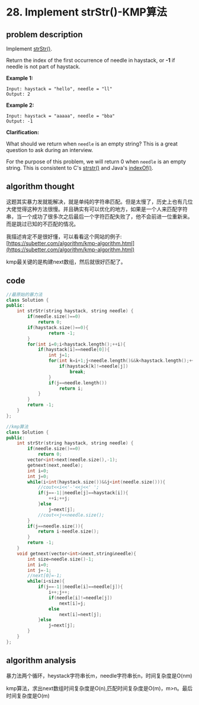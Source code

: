 # 28. Implement strStr\(\)-KMP算法

## problem description

Implement [strStr\(\)](http://www.cplusplus.com/reference/cstring/strstr/).

Return the index of the first occurrence of needle in haystack, or **-1** if needle is not part of haystack.

**Example 1:**

```text
Input: haystack = "hello", needle = "ll"
Output: 2
```

**Example 2:**

```text
Input: haystack = "aaaaa", needle = "bba"
Output: -1
```

**Clarification:**

What should we return when `needle` is an empty string? This is a great question to ask during an interview.

For the purpose of this problem, we will return 0 when `needle` is an empty string. This is consistent to C's [strstr\(\)](http://www.cplusplus.com/reference/cstring/strstr/) and Java's [indexOf\(\)](https://docs.oracle.com/javase/7/docs/api/java/lang/String.html#indexOf%28java.lang.String%29).

## algorithm thought

这题其实暴力发就能解决，就是单纯的字符串匹配。但是太慢了，历史上也有几位大佬觉得这种方法很慢。并且确实有可以优化的地方，如果是一个人来匹配字符串，当一个成功了很多次之后最后一个字符匹配失败了，他不会前进一位重新来。而是跳过已知的不匹配的情况。

我描述肯定不是很好懂，可以看看这个网站的例子:[https://subetter.com/algorithm/kmp-algorithm.html](https://subetter.com/algorithm/kmp-algorithm.html)

kmp最关键的是构建next数组，然后就很好匹配了。

## code

```cpp
//最原始的暴力法
class Solution {
public:
    int strStr(string haystack, string needle) {
        if(needle.size()==0)
            return 0;
        if(haystack.size()==0){
                return -1;
        }
        for(int i=0;i<haystack.length();++i){
            if(haystack[i]==needle[0]){
                int j=1;
                for(int k=i+1;j<needle.length()&&k<haystack.length();++j,++k){
                    if(haystack[k]!=needle[j])
                        break;
                }
                if(j==needle.length())
                    return i;
            }
        }
        return -1;
    }
};

//kmp算法
class Solution {
public:
    int strStr(string haystack, string needle) {
        if(needle.size()==0)
            return 0;
        vector<int>next(needle.size(),-1);    
        getnext(next,needle);
        int i=0;
        int j=0;
        while(i<int(haystack.size())&&j<int(needle.size())){
            //cout<<i<<'-'<<j<<' ';
            if(j==-1||needle[j]==haystack[i]){
                ++i;++j;
            }else
                j=next[j];
            //cout<<j<<needle.size();
        }
        if(j==needle.size()){
            return i-needle.size();
        }
        return -1;
    }
    void getnext(vector<int>&next,string&needle){
        int size=needle.size()-1;
        int i=0;
        int j=-1;
        //next[0]=-1;
        while(i<size){
            if(j==-1||needle[i]==needle[j]){
                i++;j++;
                if(needle[i]!=needle[j])
                    next[i]=j;
                else
                    next[i]=next[j];
            }else
                j=next[j];
        }
    }
};
```

## algorithm analysis

暴力法两个循环，heystack字符串长m，needle字符串长n，时间复杂度是O\(nm\)

kmp算法，求出next数组时间复杂度是O\(n\),匹配时间复杂度是O\(m\)，m&gt;n。最后时间复杂度是O\(m\)

